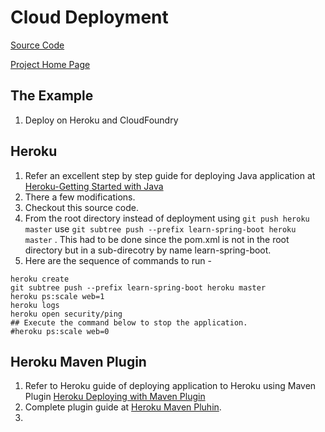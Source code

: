 # Cloud Deployment
[Source Code](../..)

[Project Home Page](https://github.com/akshayar/learn-spring-boot)

## The Example

1. Deploy on Heroku and CloudFoundry

## Heroku

1. Refer an excellent step by step guide for deploying Java application at [Heroku-Getting Started with Java ](https://devcenter.heroku.com/articles/getting-started-with-java#introduction)
2. There a few modifications. 
  1. Checkout this source code. 
  2. From the root directory instead of deployment using `git push heroku master` use `git subtree push --prefix learn-spring-boot heroku master` . This had to be done since the pom.xml is not in the root directory but in a sub-direcotry by name learn-spring-boot. 
3. Here are the sequence of commands to run -
```
heroku create
git subtree push --prefix learn-spring-boot heroku master
heroku ps:scale web=1
heroku logs 
heroku open security/ping
## Execute the command below to stop the application.
#heroku ps:scale web=0
```

## Heroku Maven Plugin

1. Refer to Heroku guide of deploying application to Heroku using Maven Plugin [Heroku Deploying with Maven Plugin](https://devcenter.heroku.com/articles/deploying-java-applications-with-the-heroku-maven-plugin)
2. Complete plugin guide at [Heroku Maven Pluhin](https://github.com/heroku/heroku-maven-plugin).
3. 
